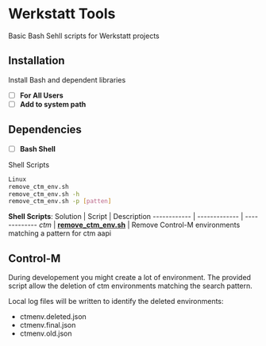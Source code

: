 # Werkstatt Tools
Basic Bash Sehll scripts for Werkstatt projects

## Installation
Install Bash and dependent libraries
- [ ] **For All Users**
- [ ] **Add to system path**

## Dependencies
- [ ] **Bash Shell**


Shell Scripts
```bash
Linux
remove_ctm_env.sh
remove_ctm_env.sh -h
remove_ctm_env.sh -p [patten]
```

**Shell Scripts**:
Solution | Script | Description
------------ | ------------- | -------------
*ctm* | [**remove_ctm_env.sh**](../src/shell/remove_ctm_env.sh) | Remove Control-M environments matching a pattern for ctm aapi


## Control-M
During developement you might create a lot of environment. The provided script allow the deletion of ctm environments matching the search pattern.

Local log files will be written to identify the deleted environments:
- ctmenv.deleted.json
- ctmenv.final.json
- ctmenv.old.json
